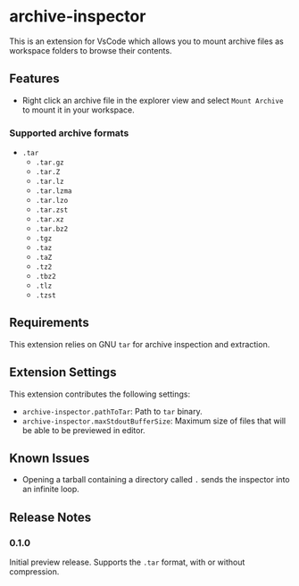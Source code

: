 # archive-inspector

This is an extension for VsCode which allows you to mount archive files as workspace folders to browse their contents.

## Features

* Right click an archive file in the explorer view and select `Mount Archive` to mount it in your workspace.

### Supported archive formats
* `.tar`
  * `.tar.gz`
  * `.tar.Z`
  * `.tar.lz`
  * `.tar.lzma`
  * `.tar.lzo`
  * `.tar.zst`
  * `.tar.xz`
  * `.tar.bz2`
  * `.tgz`
  * `.taz`
  * `.taZ`
  * `.tz2`
  * `.tbz2`
  * `.tlz`
  * `.tzst`

## Requirements

This extension relies on GNU `tar` for archive inspection and extraction.

## Extension Settings

This extension contributes the following settings:

* `archive-inspector.pathToTar`: Path to `tar` binary.
* `archive-inspector.maxStdoutBufferSize`: Maximum size of files that will be able to be previewed in editor.

## Known Issues

* Opening a tarball containing a directory called `.` sends the inspector into an infinite loop.

## Release Notes

### 0.1.0

Initial preview release. Supports the `.tar` format, with or without compression.
